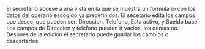 El secretario accese a una vista en la que se muestra un formulario con los datos del operario escogido ya predefinidos. El secetario edita los campos que desee, que pueden ser: Direccion, Telefono, Esta activo, y Sueldo base. Los campos de Direccion y telefono pueden ir vacios, los demas no. Despues de la edicion el secretario puede guadar los cambios o descartarlos.
